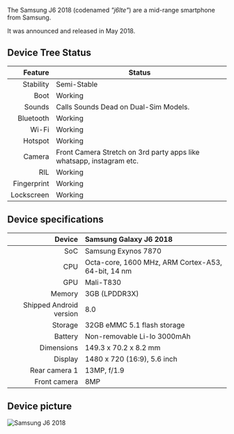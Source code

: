The Samsung J6 2018 (codenamed _"j6lte"_) are a mid-range smartphone from Samsung.

It was announced and released in May 2018.

## Device Tree Status

| Feature      | Status     |
| -----------: |----------- |
| Stability    | Semi-Stable |
| Boot         | Working    |
| Sounds       | Calls Sounds Dead on Dual-Sim Models. |
| Bluetooth    | Working    |
| Wi-Fi        | Working    |
| Hotspot      | Working    |
| Camera       | Front Camera Stretch on 3rd party apps like whatsapp, instagram etc. | 
| RIL          | Working    |
| Fingerprint  | Working    |
| Lockscreen   | Working    | 

## Device specifications

| Device       | Samsung Galaxy J6 2018                            |
| -----------: | :----------------------------------------------    |
| SoC          | Samsung Exynos 7870                                |
| CPU          | Octa-core, 1600 MHz, ARM Cortex-A53, 64-bit, 14 nm |
| GPU          | Mali-T830                                          |
| Memory       | 3GB (LPDDR3X)                                      |
| Shipped Android version | 8.0                                   |
| Storage      | 32GB eMMC 5.1 flash storage                        |
| Battery      | Non-removable Li-Io 3000mAh                       |
| Dimensions   | 149.3 x 70.2 x 8.2 mm                              |
| Display      | 1480 x 720 (16:9), 5.6  inch                       |
| Rear camera 1 | 13MP, f/1.9                                       |
| Front camera  | 8MP                                               |

## Device picture

![Samsung J6 2018](https://www.maxmovil.com/media/catalog/product/cache/1/thumbnail/600x/17f82f742ffe127f42dca9de82fb58b1/c/o/comprar_samsung_galaxy_j6_2018_negro.jpg)
